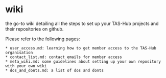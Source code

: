 # wiki
the go-to wiki detailing all the steps to set up your TAS-Hub projects and their repositories on github. 

Please refer to the following pages:

	* user_access.md: learning how to get member access to the TAS-Hub organisation 
	* contact_list.md: contact emails for member access
	* meta_wiki.md: some guidelines about setting up your own repository with your own wiki
	* dos_and_donts.md: a list of dos and donts
